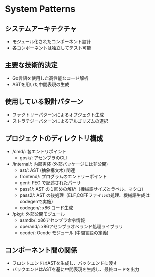 # System Patterns

## システムアーキテクチャ
- モジュール化されたコンポーネント設計
- 各コンポーネントは独立してテスト可能

## 主要な技術的決定
- Go言語を使用した高性能なコード解析
- ASTを用いた中間表現の生成

## 使用している設計パターン
- ファクトリーパターンによるオブジェクト生成
- ストラテジーパターンによるアルゴリズムの選択

## プロジェクトのディレクトリ構成
- /cmd/: 各エントリポイント
  - gosk/: アセンブラのCLI
- /internal/: 内部実装 (外部パッケージには非公開)
  - ast/: AST (抽象構文木) 関連
  - frontend/: プログラムのエントリーポイント
  - gen/: PEG で記述されたパーサ
  - pass1/: AST の１回めの解析（機械語サイズとラベル、マクロ）
  - pass2/: AST の後処理（ELF,COFFファイルの処理、機械語生成はcodegenで実施）
  - codegen/: x86 コード生成
- /pkg/: 外部公開モジュール
  - asmdb/: x86アセンブラ命令情報
  - operand/: x86アセンブラオペランド処理ライブラリ
  - ocode/: Ocode モジュール (中間言語の定義)

## コンポーネント間の関係
- フロントエンドはASTを生成し、バックエンドに渡す
- バックエンドはASTを基に中間表現を生成し、最終コードを出力
